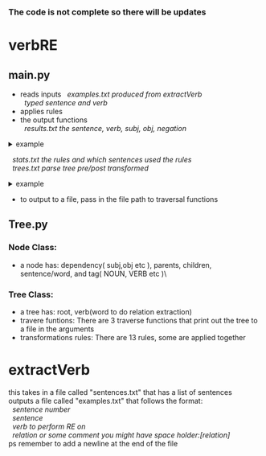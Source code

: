### The code is not complete so there will be updates
# verbRE
## main.py
 - reads inputs
 &nbsp;&nbsp;*examples.txt produced from extractVerb*\
 &nbsp;&nbsp;*typed sentence and verb*
 - applies rules
 - the output functions\
 &nbsp;&nbsp;*results.txt the sentence, verb, subj, obj, negation*
 
 <details>
 <summary>example</summary>
 In contrast to BlinkDB, SciBORQ does not support error constraints, and does not provide guarantees on the error margins for results.
growth2 used
reduction8to9 used

verb: provide

: subj:
subj
SciBORQ
subj
SciBORQ

: obj:
obj
guarantees
obj
guarantees
prep
on
pobj
margins
det compound prep
the error for
pobj
results

Negation: True
</details>
 
 &nbsp;&nbsp;*stats.txt the rules and which sentences used the rules*\
 &nbsp;&nbsp;*trees.txt parse tree pre/post transformed* 
 
 <details>
 <summary>example</summary>
 53
In contrast to BlinkDB, SciBORQ does not support error constraints, and does not provide guarantees on the error margins for results.    verb: provide
initial Tree:
ROOT
support
ROOT
support
prep punct nsubj aux neg dobj punct cc conj punct
In , SciBORQ does not constraints , and provide .
pobj compound aux neg dobj
contrast error does not guarantees
prep prep
to on
pobj pobj
BlinkDB margins
det compound prep
the error for
pobj
results


transformed Tree:
ROOT
support
ROOT
support
prep punct aux neg dobj punct cc conj punct
In , does not constraints , and provide .
pobj compound subj obj neg aux
contrast error SciBORQ guarantees not does
prep prep
to on
pobj pobj
BlinkDB margins
det compound prep
the error for
pobj
results
</details>
 
 - to output to a file, pass in the file path to traversal functions
## Tree.py
### Node Class:
- a node has: dependency( subj,obj etc ), parents, children, sentence/word, and tag( NOUN, VERB etc )\
### Tree Class:
- a tree has: root, verb(word to do relation extraction)
- travere funtions: There are 3 traverse functions that print out the tree to a file in the arguments
- transformations rules: There are 13 rules, some are applied together

# extractVerb
this takes in a file called "sentences.txt" that has a list of sentences\
outputs a file called "examples.txt" that follows the format:\
&nbsp;&nbsp;*sentence number*\
&nbsp;&nbsp;*sentence*\
&nbsp;&nbsp;*verb to perform RE on*\
&nbsp;&nbsp;*relation or some comment you might have space holder:[relation]*\
ps remember to add a newline at the end of the file

